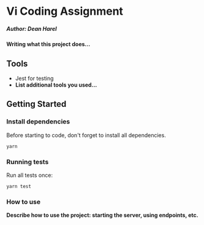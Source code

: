 # Vi Coding Assignment

##### Author: Dean Harel

**Writing what this project does...**

## Tools

- Jest for testing
- **List additional tools you used...**

## Getting Started

### Install dependencies

Before starting to code, don't forget to install all dependencies.

```shell
yarn
```

### Running tests

Run all tests once:

```shell
yarn test
```

### How to use

**Describe how to use the project: starting the server, using endpoints, etc.**
